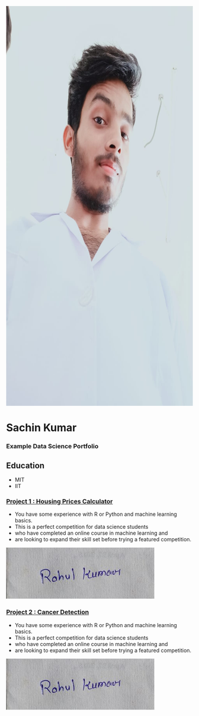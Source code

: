 <div>
<img src="/images/White Dp.jpg" alt="My Profile Pic" style="width:1920px;height:1080px;">
</div>

# Sachin Kumar
### Example Data Science Portfolio
## Education
- MIT
- IIT
### [Project 1 : Housing Prices Calculator](https://www.kaggle.com/c/house-prices-advanced-regression-techniques)
- You have some experience with R or Python and machine learning basics.
- This is a perfect competition for data science students 
- who have completed an online course in machine learning and
- are looking to expand their skill set before trying a featured competition. 

![](/images/IMG-20210711-WA0002[1]_opt.jpg)

### [Project 2 : Cancer Detection](https://www.kaggle.com/c/house-prices-advanced-regression-techniques)
- You have some experience with R or Python and machine learning basics.
- This is a perfect competition for data science students 
- who have completed an online course in machine learning and
- are looking to expand their skill set before trying a featured competition.

![](/images/IMG-20210711-WA0002[1]_opt.jpg)
